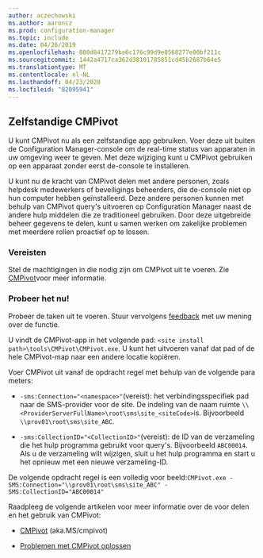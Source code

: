 ```yaml
---
author: aczechowski
ms.author: aaroncz
ms.prod: configuration-manager
ms.topic: include
ms.date: 04/26/2019
ms.openlocfilehash: 880d8417279ba6c176c99d9e0568277e00bf211c
ms.sourcegitcommit: 1442a4717ca362d38101785851cd45b2687b64e5
ms.translationtype: MT
ms.contentlocale: nl-NL
ms.lasthandoff: 04/23/2020
ms.locfileid: "82095941"
---
```

## <a name="cmpivot-standalone"></a><a name="bkmk_cmpivot"></a>Zelfstandige CMPivot
<!--3555890-->

U kunt CMPivot nu als een zelfstandige app gebruiken. Voer deze uit buiten de Configuration Manager-console om de real-time status van apparaten in uw omgeving weer te geven. Met deze wijziging kunt u CMPivot gebruiken op een apparaat zonder eerst de-console te installeren.

U kunt nu de kracht van CMPivot delen met andere personen, zoals helpdesk medewerkers of beveiligings beheerders, die de-console niet op hun computer hebben geïnstalleerd. Deze andere personen kunnen met behulp van CMPivot query's uitvoeren op Configuration Manager naast de andere hulp middelen die ze traditioneel gebruiken. Door deze uitgebreide beheer gegevens te delen, kunt u samen werken om zakelijke problemen met meerdere rollen proactief op te lossen.

### <a name="prerequisites"></a>Vereisten

Stel de machtigingen in die nodig zijn om CMPivot uit te voeren. Zie [CMPivot](../../../../servers/manage/cmpivot.md#prerequisites)voor meer informatie.

### <a name="try-it-out"></a>Probeer het nu!

Probeer de taken uit te voeren. Stuur vervolgens [feedback](../../../../understand/find-help.md#product-feedback) met uw mening over de functie.

U vindt de CMPivot-app in het volgende pad: `<site install path>\tools\CMPivot\CMPivot.exe`. U kunt het uitvoeren vanaf dat pad of de hele CMPivot-map naar een andere locatie kopiëren.

Voer CMPivot uit vanaf de opdracht regel met behulp van de volgende para meters:

- `-sms:Connection="<namespace>"`(vereist): het verbindingsspecifiek pad naar de SMS-provider voor de site. De indeling van de naam ruimte `\\<ProviderServerFullName>\root\sms\site_<siteCode>`is. Bijvoorbeeld `\\prov01\root\sms\site_ABC`.

- `-sms:CollectionID="<CollectionID>"`(vereist): de ID van de verzameling die het hulp programma gebruikt voor query's. Bijvoorbeeld `ABC00014`. Als u de verzameling wilt wijzigen, sluit u het hulp programma en start u het opnieuw met een nieuwe verzameling-ID.

<!-- 
- `-SMS:ConnectionType=WQL` (optional): By default, the tool connects using OData, and automatically falls back to WQL if needed. You can use this parameter to force it to use a WQL connection. 
 -->

De volgende opdracht regel is een volledig voor beeld:`CMPivot.exe -SMS:Connection="\\prov01\root\sms\site_ABC" -SMS:CollectionID="ABC00014"`

Raadpleeg de volgende artikelen voor meer informatie over de voor delen en het gebruik van CMPivot:

- [CMPivot](../../../../servers/manage/cmpivot.md) (aka.MS/cmpivot) 

- [Problemen met CMPivot oplossen](../../../../servers/manage/cmpivot-tsg.md)  
